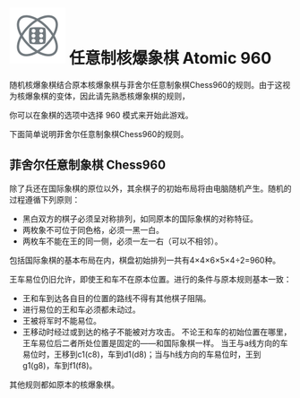 # ![Atomic960](https://github.com/gbtami/pychess-variants/blob/master/static/icons/Atomic960.svg) 任意制核爆象棋 Atomic 960

随机核爆象棋结合原本核爆象棋与菲舍尔任意制象棋Chess960的规则。由于这视为核爆象棋的变体，因此请先熟悉核爆象棋的规则，

你可以在象棋的选项中选择 960 模式来开始此游戏。

下面简单说明菲舍尔任意制象棋Chess960的规则。

## 菲舍尔任意制象棋 Chess960

除了兵还在国际象棋的原位以外，其余棋子的初始布局将由电脑随机产生。随机的过程遵循下列原则：

- 黑白双方的棋子必须呈对称排列，如同原本的国际象棋的对称特征。
- 两枚象不可位于同色格，必须一黑一白。
- 两枚车不能在王的同一侧，必须一左一右（可以不相邻）。

包括国际象棋的基本布局在内，棋盘初始排列一共有4×4×6×5×4÷2=960种。

王车易位仍旧允许，即使王和车不在原本位置。进行的条件与原本规则基本一致：
- 王和车到达各自目的位置的路线不得有其他棋子阻隔。
- 进行易位的王和车必须都未动过。
- 王被将军时不能易位。
- 王移动时经过或到达的格子不能被对方攻击。
不论王和车的初始位置在哪里，王车易位后二者所处位置是固定的——和国际象棋一样。
当王与a线方向的车易位时，王移到c1(c8)，车到d1(d8)；当与h线方向的车易位时，王到g1(g8)，车到f1(f8)。

其他规则都如原本的核爆象棋。